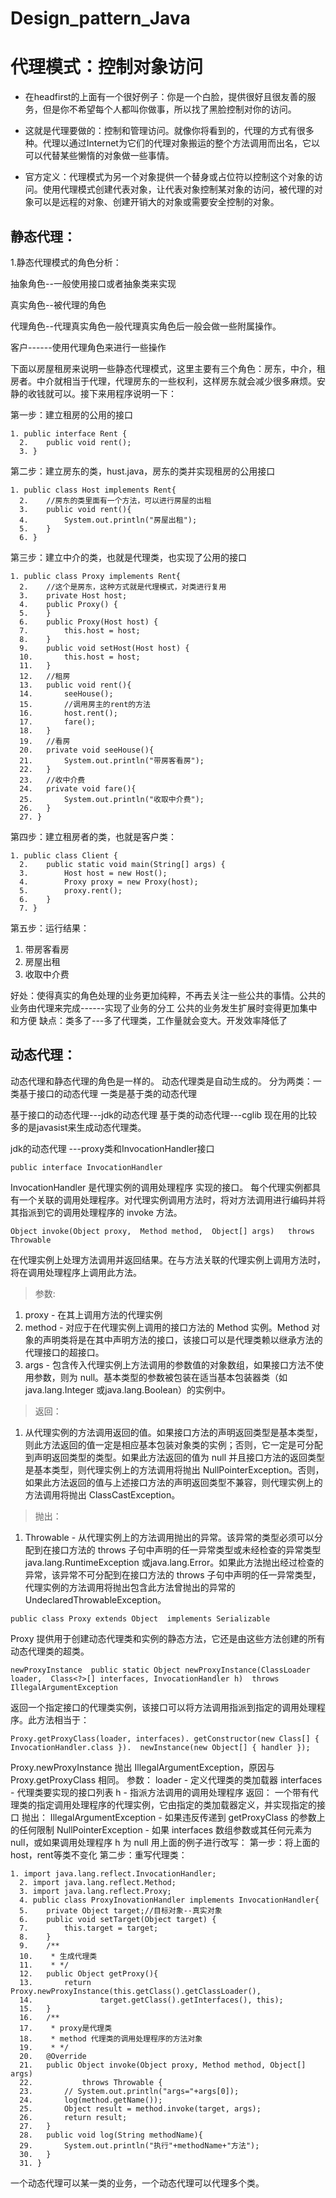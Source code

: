 # Design_pattern_Java
# 代理模式：控制对象访问
* 在headfirst的上面有一个很好例子：你是一个白脸，提供很好且很友善的服务，但是你不希望每个人都叫你做事，所以找了黑脸控制对你的访问。</p> 
*  这就是代理要做的：控制和管理访问。就像你将看到的，代理的方式有很多种。代理以通过Internet为它们的代理对象搬运的整个方法调用而出名，它以可以代替某些懒惰的对象做一些事情。</p>
* 官方定义：代理模式为另一个对象提供一个替身或占位符以控制这个对象的访问。使用代理模式创建代表对象，让代表对象控制某对象的访问，被代理的对象可以是远程的对象、创建开销大的对象或需要安全控制的对象。
## 静态代理：
 1.静态代理模式的角色分析：</p>
抽象角色--一般使用接口或者抽象类来实现</p>
真实角色--被代理的角色</p>
代理角色--代理真实角色一般代理真实角色后一般会做一些附属操作。</p>
客户------使用代理角色来进行一些操作</p>



 下面以房屋租房来说明一些静态代理模式，这里主要有三个角色：房东，中介，租房者。中介就相当于代理，代理房东的一些权利，这样房东就会减少很多麻烦。安静的收钱就可以。接下来用程序说明一下：</p>
第一步：建立租房的公用的接口
 
```
1. public interface Rent {
  2. 	public void rent();
  3. }
```


第二步：建立房东的类，hust.java，房东的类并实现租房的公用接口
 
```
1. public class Host implements Rent{
  2. 	//房东的类里面有一个方法，可以进行房屋的出租
  3. 	public void rent(){
  4. 		System.out.println("房屋出租");
  5. 	}
  6. }
```

第三步：建立中介的类，也就是代理类，也实现了公用的接口

```
1. public class Proxy implements Rent{
  2. 	//这个是房东，这种方式就是代理模式，对类进行复用
  3. 	private Host host;
  4. 	public Proxy() {
  5. 	}
  6. 	public Proxy(Host host) {
  7. 		this.host = host;
  8. 	}
  9. 	public void setHost(Host host) {
  10. 		this.host = host;
  11. 	}
  12. 	//租房
  13. 	public void rent(){
  14. 		seeHouse();
  15. 		//调用房主的rent的方法
  16. 		host.rent();
  17. 		fare();
  18. 	}
  19. 	//看房
  20. 	private void seeHouse(){
  21. 		System.out.println("带房客看房");
  22. 	}
  23. 	//收中介费
  24. 	private void fare(){
  25. 		System.out.println("收取中介费");
  26. 	}
  27. }
```

第四步：建立租房者的类，也就是客户类：

```
1. public class Client {
  2. 	public static void main(String[] args) {
  3. 		Host host = new Host();
  4. 		Proxy proxy = new Proxy(host);
  5. 		proxy.rent();
  6. 	}
  7. }
```

第五步：运行结果：
  1. 带房客看房
  2. 房屋出租
  3. 收取中介费

好处：使得真实的角色处理的业务更加纯粹，不再去关注一些公共的事情。公共的业务由代理来完成------实现了业务的分工
公共的业务发生扩展时变得更加集中和方便
缺点：类多了---多了代理类，工作量就会变大。开发效率降低了

## 动态代理：
动态代理和静态代理的角色是一样的。
动态代理类是自动生成的。
分为两类：一类基于接口的动态代理
一类是基于类的动态代理

基于接口的动态代理---jdk的动态代理
基于类的动态代理---cglib
现在用的比较多的是javasist来生成动态代理类。

jdk的动态代理  ---proxy类和InvocationHandler接口</p>

```
public interface InvocationHandler
```
InvocationHandler 是代理实例的调用处理程序 实现的接口。
每个代理实例都具有一个关联的调用处理程序。对代理实例调用方法时，将对方法调用进行编码并将其指派到它的调用处理程序的 invoke 方法。

```
Object invoke(Object proxy,  Method method,  Object[] args)   throws Throwable
```

在代理实例上处理方法调用并返回结果。在与方法关联的代理实例上调用方法时，将在调用处理程序上调用此方法。
> 参数:
 1. proxy - 在其上调用方法的代理实例
2.  method - 对应于在代理实例上调用的接口方法的 Method 实例。Method 对象的声明类将是在其中声明方法的接口，该接口可以是代理类赖以继承方法的代理接口的超接口。
3. args - 包含传入代理实例上方法调用的参数值的对象数组，如果接口方法不使用参数，则为 null。基本类型的参数被包装在适当基本包装器类（如 java.lang.Integer 或java.lang.Boolean）的实例中。
> 返回：
1. 从代理实例的方法调用返回的值。如果接口方法的声明返回类型是基本类型，则此方法返回的值一定是相应基本包装对象类的实例；否则，它一定是可分配到声明返回类型的类型。如果此方法返回的值为 null 并且接口方法的返回类型是基本类型，则代理实例上的方法调用将抛出 NullPointerException。否则，如果此方法返回的值与上述接口方法的声明返回类型不兼容，则代理实例上的方法调用将抛出 ClassCastException。
> 抛出：
1. Throwable - 从代理实例上的方法调用抛出的异常。该异常的类型必须可以分配到在接口方法的 throws 子句中声明的任一异常类型或未经检查的异常类型 java.lang.RuntimeException 或java.lang.Error。如果此方法抛出经过检查的异常，该异常不可分配到在接口方法的 throws 子句中声明的任一异常类型，代理实例的方法调用将抛出包含此方法曾抛出的异常的UndeclaredThrowableException。

```
public class Proxy extends Object  implements Serializable
```
Proxy 提供用于创建动态代理类和实例的静态方法，它还是由这些方法创建的所有动态代理类的超类。

```
newProxyInstance  public static Object newProxyInstance(ClassLoader loader,  Class<?>[] interfaces, InvocationHandler h)  throws IllegalArgumentException
```

返回一个指定接口的代理类实例，该接口可以将方法调用指派到指定的调用处理程序。此方法相当于： 
```
Proxy.getProxyClass(loader, interfaces). getConstructor(new Class[] { InvocationHandler.class }).  newInstance(new Object[] { handler });
```

Proxy.newProxyInstance 抛出 IllegalArgumentException，原因与 Proxy.getProxyClass 相同。
参数：
loader - 定义代理类的类加载器
interfaces - 代理类要实现的接口列表
h - 指派方法调用的调用处理程序
返回：
一个带有代理类的指定调用处理程序的代理实例，它由指定的类加载器定义，并实现指定的接口
抛出：
IllegalArgumentException - 如果违反传递到 getProxyClass 的参数上的任何限制
NullPointerException - 如果 interfaces 数组参数或其任何元素为 null，或如果调用处理程序 h 为 null
用上面的例子进行改写：
第一步：将上面的host，rent等类不变化
第二步：重写代理类：
 
```
1. import java.lang.reflect.InvocationHandler;
  2. import java.lang.reflect.Method;
  3. import java.lang.reflect.Proxy;
  4. public class ProxyInovationHandler implements InvocationHandler{
  5. 	private Object target;//目标对象--真实对象
  6. 	public void setTarget(Object target) {
  7. 		this.target = target;
  8. 	}
  9. 	/**
  10. 	 * 生成代理类
  11. 	 * */
  12. 	public Object getProxy(){
  13. 		return Proxy.newProxyInstance(this.getClass().getClassLoader(), 
  14. 				target.getClass().getInterfaces(), this);
  15. 	}
  16. 	/**
  17. 	 * proxy是代理类
  18. 	 * method 代理类的调用处理程序的方法对象
  19. 	 * */
  20. 	@Override
  21. 	public Object invoke(Object proxy, Method method, Object[] args)
  22. 			throws Throwable {
  23. 		// System.out.println("args="+args[0]);
  24. 		log(method.getName());
  25. 		Object result = method.invoke(target, args);
  26. 		return result;
  27. 	}
  28. 	public void log(String methodName){
  29. 		System.out.println("执行"+methodName+"方法");
  30. 	}
  31. }
```

一个动态代理可以某一类的业务，一个动态代理可以代理多个类。


